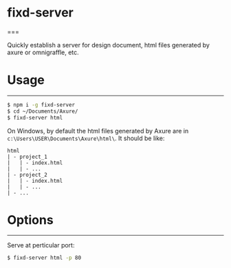 # fixd-server
===

Quickly establish a server for design document, html files generated by axure or omnigraffle, etc.

# Usage
---

```bash
$ npm i -g fixd-server
$ cd ~/Documents/Axure/
$ fixd-server html
```

On Windows, by default the html files generated by Axure are in `c:\Users\USER\Documents\Axure\html\`. It should be like:
```
html
| - project_1
|   | - index.html
|   | - ...
| - project_2
|   | - index.html
|   | - ...
| - ...
```

# Options
---
Serve at perticular port:
```bash
$ fixd-server html -p 80
```